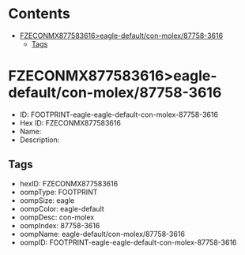 



Contents
========

* [FZECONMX877583616>eagle-default/con-molex/87758-3616](#fzeconmx877583616eagle-defaultcon-molex87758-3616)
	* [Tags](#tags)

# FZECONMX877583616>eagle-default/con-molex/87758-3616

- ID: FOOTPRINT-eagle-eagle-default-con-molex-87758-3616
- Hex ID: FZECONMX877583616
- Name: 
- Description: 

## Tags

- hexID: FZECONMX877583616
- oompType: FOOTPRINT
- oompSize: eagle
- oompColor: eagle-default
- oompDesc: con-molex
- oompIndex: 87758-3616
- oompName: eagle-default/con-molex/87758-3616
- oompID: FOOTPRINT-eagle-eagle-default-con-molex-87758-3616
